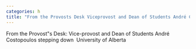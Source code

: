 ```yaml
---
categories: h
title: "From the Provosts Desk Viceprovost and Dean of Students André Costopoulos stepping down  University of Alberta"
---
```

From the Provost"s Desk: Vice-provost and Dean of Students André Costopoulos stepping down&nbsp;&nbsp;University of Alberta